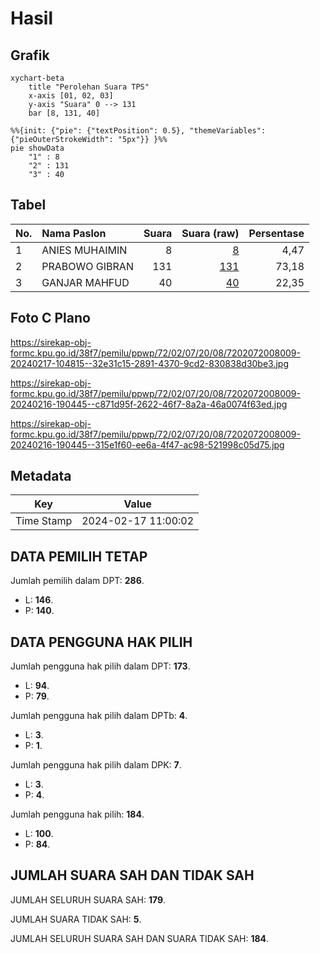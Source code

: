 # Hasil

## Grafik

```mermaid
xychart-beta
    title "Perolehan Suara TPS"
    x-axis [01, 02, 03]
    y-axis "Suara" 0 --> 131
    bar [8, 131, 40]
```

```mermaid
%%{init: {"pie": {"textPosition": 0.5}, "themeVariables": {"pieOuterStrokeWidth": "5px"}} }%%
pie showData
    "1" : 8
    "2" : 131
    "3" : 40
```

## Tabel

| No. | Nama Paslon    | Suara | Suara (raw) | Persentase |
|:--- |:-------------- | -----:| -----------:| ----------:|
| 1   | ANIES MUHAIMIN | 8     | [8][p-1]    | 4,47       |
| 2   | PRABOWO GIBRAN | 131   | [131][p-2]  | 73,18      |
| 3   | GANJAR MAHFUD  | 40    | [40][p-3]   | 22,35      |


[p-1]: https://github.com/gigit-pemilu/pemilu-2024-72-sulawesi-tengah/blob/main/pilpres/hitung-suara/sub/72-sulawesi-tengah/sub/02-poso/sub/07-lore-utara/sub/2008-sedoa/sub/009-tps/sub/paslon-1.txt
[p-2]: https://github.com/gigit-pemilu/pemilu-2024-72-sulawesi-tengah/blob/main/pilpres/hitung-suara/sub/72-sulawesi-tengah/sub/02-poso/sub/07-lore-utara/sub/2008-sedoa/sub/009-tps/sub/paslon-2.txt
[p-3]: https://github.com/gigit-pemilu/pemilu-2024-72-sulawesi-tengah/blob/main/pilpres/hitung-suara/sub/72-sulawesi-tengah/sub/02-poso/sub/07-lore-utara/sub/2008-sedoa/sub/009-tps/sub/paslon-3.txt

## Foto C Plano

https://sirekap-obj-formc.kpu.go.id/38f7/pemilu/ppwp/72/02/07/20/08/7202072008009-20240217-104815--32e31c15-2891-4370-9cd2-830838d30be3.jpg

https://sirekap-obj-formc.kpu.go.id/38f7/pemilu/ppwp/72/02/07/20/08/7202072008009-20240216-190445--c871d95f-2622-46f7-8a2a-46a0074f63ed.jpg

https://sirekap-obj-formc.kpu.go.id/38f7/pemilu/ppwp/72/02/07/20/08/7202072008009-20240216-190445--315e1f60-ee6a-4f47-ac98-521998c05d75.jpg


## Metadata

| Key        | Value               |
| ---------- | ------------------- |
| Time Stamp | 2024-02-17 11:00:02 |


## DATA PEMILIH TETAP

Jumlah pemilih dalam DPT: **286**.
 * L: **146**.
 * P: **140**.

## DATA PENGGUNA HAK PILIH

Jumlah pengguna hak pilih dalam DPT: **173**.
 * L: **94**.
 * P: **79**.

Jumlah pengguna hak pilih dalam DPTb: **4**.
 * L: **3**.
 * P: **1**.

Jumlah pengguna hak pilih dalam DPK: **7**.
 * L: **3**.
 * P: **4**.

Jumlah pengguna hak pilih: **184**.
 * L: **100**.
 * P: **84**.

## JUMLAH SUARA SAH DAN TIDAK SAH

JUMLAH SELURUH SUARA SAH: **179**.

JUMLAH SUARA TIDAK SAH: **5**.

JUMLAH SELURUH SUARA SAH DAN SUARA TIDAK SAH: **184**.


